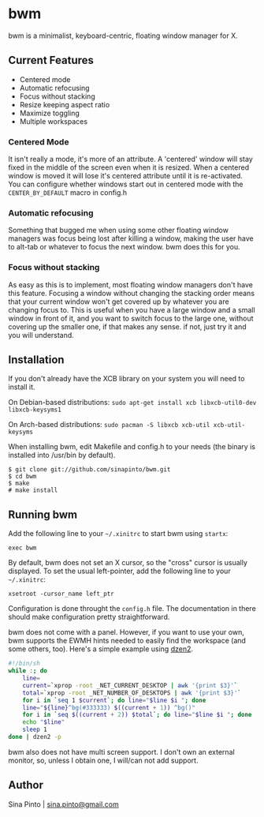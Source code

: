 bwm
===
bwm is a minimalist, keyboard-centric, floating window manager for X.

Current Features
----------------
* Centered mode
* Automatic refocusing
* Focus without stacking
* Resize keeping aspect ratio
* Maximize toggling
* Multiple workspaces

### Centered Mode
It isn't really a mode, it's more of an attribute.  A 'centered' window will stay fixed in the middle of the screen even when it is resized.  When a centered window is moved it will lose it's centered attribute until it is re-activated.  You can configure whether windows start out in centered mode with the `CENTER_BY_DEFAULT` macro in config.h

### Automatic refocusing
Something that bugged me when using some other floating window managers was focus being lost after killing a window, making the user have to alt-tab or whatever to focus the next window. bwm does this for you.

### Focus without stacking
As easy as this is to implement, most floating window managers don't have this feature.  Focusing a window without changing the stacking order means that your current window won't get covered up by whatever you are changing focus to.  This is useful when you have a large window and a small window in front of it, and you want to switch focus to the large one, without covering up the smaller one, if that makes any sense.  if not, just try it and you will understand.

Installation
------------
If you don't already have the XCB library on your system you will need to install it.

On Debian-based distributions:
`sudo apt-get install xcb libxcb-util0-dev libxcb-keysyms1`

On Arch-based distributions:
`sudo pacman -S libxcb xcb-util xcb-util-keysyms`

When installing bwm, edit Makefile and config.h to your needs (the binary is installed into /usr/bin by default).

    $ git clone git://github.com/sinapinto/bwm.git
    $ cd bwm
    $ make
    # make install

Running bwm
-----------
Add the following line to your `~/.xinitrc` to start bwm using `startx`:

    exec bwm

By default, bwm does not set an X cursor, so the "cross" cursor is usually displayed.
To set the usual left-pointer, add the following line to your `~/.xinitrc`:

    xsetroot -cursor_name left_ptr

Configuration is done throught the `config.h` file. The documentation in there should make configuration pretty straightforward.

bwm does not come with a panel.  However, if you want to use your own, bwm supports the EWMH hints needed to easily find the workspace (and some others, too). Here's a simple example using [dzen2](http://github.com/robm/dzen).

```sh
#!/bin/sh
while :; do
    line=
    current=`xprop -root _NET_CURRENT_DESKTOP | awk '{print $3}'`
    total=`xprop -root _NET_NUMBER_OF_DESKTOPS | awk '{print $3}'`
    for i in `seq 1 $current`; do line="$line $i "; done
    line="${line}^bg(#333333) $((current + 1)) ^bg()"
    for i in `seq $((current + 2)) $total`; do line="$line $i "; done
    echo "$line"
    sleep 1
done | dzen2 -p
```

bwm also does not have multi screen support.  I don't own an external monitor, so, unless I obtain one, I will/can not add support.

Author
------
Sina Pinto | sina.pinto@gmail.com
